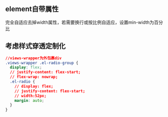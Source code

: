 ## element自带属性
完全自适应去掉width属性，若需要换行或按比例自适应，设置min-width为百分比

## 考虑样式穿透定制化
```css
//views-wrapper为外包裹div
.views-wrapper .el-radio-group {
  display: flex;
  // justify-content: flex-start;
  // flex-wrap: nowrap;
  .el-radio {
    // display: flex;
    // justify-content: flex-start;
    // width:52px;
    margin: auto;
  }
}
```
